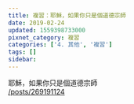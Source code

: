 ```yaml
---
title: 複習：耶穌，如果你只是個道德宗師
date: 2019-02-24
updated: 1559398733000
pixnet_category: 複習
categories: ['4. 其他', '複習']
tags: []
sidebar: 
---
```


<p>耶穌，如果你只是個道德宗師<br/>
<a href="/posts/269191124" target="_blank">/posts/269191124</a></p>
<p> </p>
